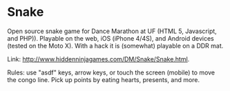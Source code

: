 Snake
=====
Open source snake game for Dance Marathon at UF (HTML 5, Javascript, and PHP)). Playable on the web, iOS (iPhone 4/4S), and Android devices (tested on the Moto X).
With a hack it is (somewhat) playable on a DDR mat.

Link: http://www.hiddenninjagames.com/DM/Snake/Snake.html.

Rules: use "asdf" keys, arrow keys, or touch the screen (mobile) to move the congo line. Pick up points by eating hearts, presents, and more.

